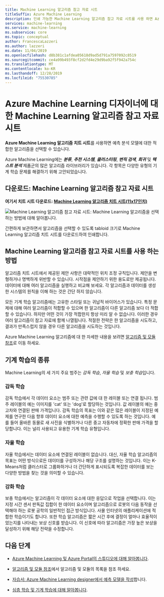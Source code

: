 ```yaml
---
title: Machine Learning 알고리즘 참고 자료 시트
titleSuffix: Azure Machine Learning
description: 인쇄 가능한 Machine Learning 알고리즘 참고 자료 시트를 사용 하면 Azure Machine Learning 디자이너에서 예측 모델에 적합 한 알고리즘을 선택할 수 있습니다.
services: machine-learning
ms.service: machine-learning
ms.subservice: core
ms.topic: conceptual
author: FrancescaLazzeri
ms.author: lazzeri
ms.date: 11/04/2019
ms.openlocfilehash: d8b381c1afdea05618d9ad5d791a7597092c8519
ms.sourcegitcommit: ce4a99b493f8cf2d2fd4e29d9ba92f5f942a754c
ms.translationtype: MT
ms.contentlocale: ko-KR
ms.lasthandoff: 12/28/2019
ms.locfileid: "75530785"
---
```

# <a name="machine-learning-algorithm-cheat-sheet-for-azure-machine-learning-designer"></a>Azure Machine Learning 디자이너에 대 한 Machine Learning 알고리즘 참고 자료 시트

**Azure Machine Learning 알고리즘 치트 시트**를 사용하면 예측 분석 모델에 대한 적합한 알고리즘을 선택할 수 있습니다.

Azure Machine Learning에는 ***분류***, ***추천 시스템***, ***클러스터링***, ***변칙 검색***, ***회귀*** 및 ***텍스트 분석*** 제품군의 많은 알고리즘 라이브러리가 있습니다. 각 항목은 다양한 유형의 기계 학습 문제를 해결하기 위해 고안되었습니다.

## <a name="download-machine-learning-algorithm-cheat-sheet"></a>다운로드: Machine Learning 알고리즘 참고 자료 시트

**여기서 치트 시트 다운로드: [Machine Learning 알고리즘 치트 시트(11x17인치)](https://download.microsoft.com/download/3/5/b/35bb997f-a8c7-485d-8c56-19444dafd757/azure-machine-learning-algorithm-cheat-sheet-nov2019.pdf?WT.mc_id=docs-article-lazzeri)**

![Machine Learning 알고리즘 참고 자료 시트: Machine Learning 알고리즘을 선택 하는 방법에 대해 알아봅니다.](./media/algorithm-cheat-sheet/machine-learning-algorithm-cheat-sheet.svg)

간편하게 보관하면서 알고리즘을 선택할 수 있도록 tabloid 크기로 Machine Learning 알고리즘 치트 시트를 다운로드하여 인쇄합니다.

## <a name="how-to-use-the-machine-learning-algorithm-cheat-sheet"></a>Machine Learning 알고리즘 참고 자료 시트를 사용 하는 방법

알고리즘 치트 시트에서 제공된 제안 사항은 대략적인 위치 조정 규칙입니다. 제안을 변형하거나 명백하게 위반할 수 있습니다. 시작점을 제안하기 위한 용도로만 제공됩니다. 데이터에 대해 여러 알고리즘을 실행하고 비교해 보세요. 각 알고리즘과 데이터를 생성 한 시스템의 원칙을 이해 하는 것은 간단 하지 않습니다.

모든 기계 학습 알고리즘에는 고유한 스타일 또는 귀납적 바이어스가 있습니다. 특정 문제에 대해 여러 알고리즘이 적합할 수 있으며 한 알고리즘이 다른 알고리즘 보다 더 적합할 수 있습니다. 하지만 어떤 것이 가장 적합한지 항상 미리 알 수 없습니다. 이러한 경우 여러 알고리즘이 참고 자료에 함께 나열됩니다. 적절한 전략은 한 알고리즘을 시도하고, 결과가 만족스럽지 않을 경우 다른 알고리즘을 시도하는 것입니다. 

Azure Machine Learning 알고리즘에 대 한 자세한 내용을 보려면 [알고리즘 및 모듈 참조](algorithm-module-reference/module-reference.md)로 이동 하세요.

## <a name="kinds-of-machine-learning"></a>기계 학습의 종류

Machine Learning의 세 가지 주요 범주는 *감독 학습*, *자율 학습* 및 *보충 학습*입니다.

### <a name="supervised-learning"></a>감독 학습

감독 학습에서 각 데이터 요소는 범주 또는 관련 값에 대 한 레이블 또는 연결 됩니다. 범주 레이블의 예는 이미지를 'cat' 또는 'dog'로 할당하는 것입니다. 값 레이블의 예는 중고차와 연결된 판매 가격입니다. 감독 학습의 목표는 이와 같은 많은 레이블이 지정된 예제를 연구한 다음 향후 데이터 요소에 대한 예측을 수행할 수 있도록 하는 것입니다. 예를 들어 올바른 동물로 새 사진을 식별하거나 다른 중고 자동차에 정확한 판매 가격을 할당합니다. 이는 널리 사용되고 유용한 기계 학습 유형입니다.

### <a name="unsupervised-learning"></a>자율 학습

자율 학습에서는 데이터 요소에 연결된 레이블이 없습니다. 대신, 자율 학습 알고리즘의 목표는 어떤 방식으로든 데이터를 구성하거나 해당 구조를 설명하는 것입니다. 이는 K-Means처럼 클러스터로 그룹화하거나 더 간단하게 표시되도록 복잡한 데이터를 보는 다양한 방법을 찾는 것을 의미할 수 있습니다.

### <a name="reinforcement-learning"></a>강화 학습

보충 학습에서는 알고리즘이 각 데이터 요소에 대한 응답으로 작업을 선택합니다. 이는 지정 시간 센서 판독값 집합이 한 데이터 요소이며 알고리즘으로 로봇의 다음 동작을 선택해야 하는 로봇 공학의 일반적인 접근 방식입니다. 사물 인터넷의 애플리케이션에 적합한 학습이기도 합니다. 또한 학습 알고리즘은 짧은 시간 후에 결정이 얼마나 효율적이었는지를 나타내는 보상 신호를 받습니다. 이 신호에 따라 알고리즘은 가장 높은 보상을 달성하기 위해 해당 전략을 수정합니다. 

## <a name="next-steps"></a>다음 단계

* [Azure Machine Learning 및 Azure Portal의 스튜디오에 대해 알아봅니다](overview-what-is-azure-ml.md).

* [알고리즘 및 모듈 참조](algorithm-module-reference/module-reference.md)에서 알고리즘 및 모듈의 목록을 참조 하세요.

* [자습서: Azure Machine Learning designer에서 예측 모델을 작성](service/ui-tutorial-automobile-price-train-score.md)합니다.

* [심층 학습 및 기계 학습에 대해 알아봅니다](concept-deep-learning-vs-machine-learning.md).

